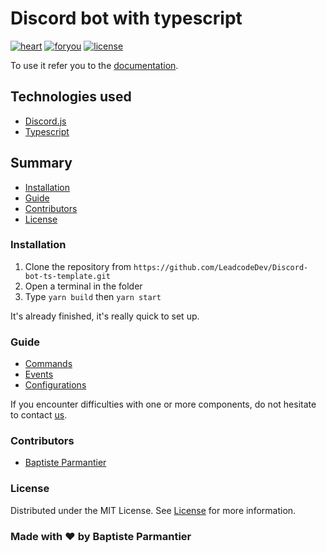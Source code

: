 # Discord bot with typescript

[![heart](https://img.shields.io/static/v1?label=Build%20With&message=❤&color=darkred&labelColor=red&style=for-the-badge)]()
[![foryou](https://img.shields.io/static/v1?label=For&message=You&color=aqua&labelColor=blue&style=for-the-badge)]()
[![license](https://img.shields.io/static/v1?label=License&message=MIT&color=green&labelColor=darkgreen&style=for-the-badge)]()

To use it refer you to the [documentation](#Guide).

## Technologies used

-   [Discord.js](https://discord.js.org/)
-   [Typescript](https://www.typescriptlang.org/)

## Summary

-   [Installation](#Installation)
-   [Guide](#Guide)
-   [Contributors](#Contributors)
-   [License](#License)

### Installation

1. Clone the repository from `https://github.com/LeadcodeDev/Discord-bot-ts-template.git`
2. Open a terminal in the folder
3. Type `yarn build` then `yarn start`

It's already finished, it's really quick to set up.

### Guide

-   [Commands](https://github.com/LeadcodeDev/Discord-bot-ts-template/blob/master/docs/Commands.md)
-   [Events](https://github.com/LeadcodeDev/Discord-bot-ts-template/blob/master/docs/Events.md)
-   [Configurations](https://github.com/LeadcodeDev/Discord-bot-ts-template/blob/master/docs/Configurations.md)

If you encounter difficulties with one or more components, do not hesitate to contact [us](https://github.com/Izoxy).

### Contributors

-   [Baptiste Parmantier](https://github.com/LeadcodeDev)

### License

Distributed under the MIT License. See [License](https://github.com/LeadcodeDev/Discord-bot-ts-template/blob/master/LICENSE) for more information.

### Made with ❤ by Baptiste Parmantier

